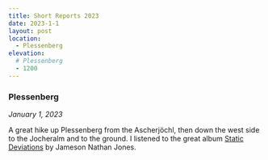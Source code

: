 ```yaml
---
title: Short Reports 2023
date: 2023-1-1
layout: post
location:
  - Plessenberg
elevation:
  # Plessenberg
  - 1200
---
```


### Plessenberg
_January 1, 2023_

A great hike up Plessenberg from the Ascherjöchl, then down the west side
to the Jocheralm and to the ground. I listened to the great album
[Static Deviations](https://www.sigmadewe.com/home.html?&L=1) by Jameson Nathan Jones.

